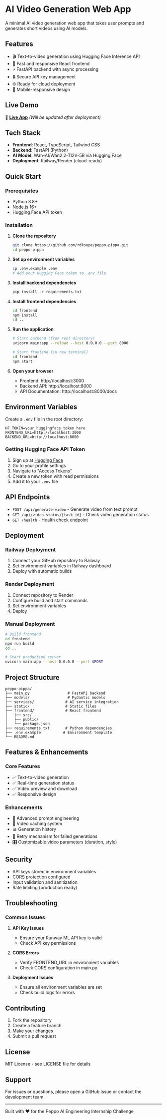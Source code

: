 # AI Video Generation Web App

A minimal AI video generation web app that takes user prompts and generates short videos using AI models.

## Features

- 🎬 Text-to-video generation using Hugging Face Inference API
- 🚀 Fast and responsive React frontend
- ⚡ FastAPI backend with async processing
- 🔒 Secure API key management
- 🌐 Ready for cloud deployment
- 📱 Mobile-responsive design

## Live Demo

🔗 **[Live App](https://your-deployed-app-url.com)** *(Will be updated after deployment)*

## Tech Stack

- **Frontend**: React, TypeScript, Tailwind CSS
- **Backend**: FastAPI (Python)
- **AI Model**: Wan-AI/Wan2.2-TI2V-5B via Hugging Face
- **Deployment**: Railway/Render (cloud-ready)

## Quick Start

### Prerequisites

- Python 3.8+
- Node.js 16+
- Hugging Face API token

### Installation

1. **Clone the repository**
   ```bash
   git clone https://github.com/rdksupe/peppo-pippa.git
   cd peppo-pippa
   ```

2. **Set up environment variables**
   ```bash
   cp .env.example .env
   # Add your Hugging Face token to .env file
   ```

3. **Install backend dependencies**
   ```bash
   pip install -r requirements.txt
   ```

4. **Install frontend dependencies**
   ```bash
   cd frontend
   npm install
   cd ..
   ```

5. **Run the application**
   ```bash
   # Start backend (from root directory)
   uvicorn main:app --reload --host 0.0.0.0 --port 8000

   # Start frontend (in new terminal)
   cd frontend
   npm start
   ```

6. **Open your browser**
   - Frontend: http://localhost:3000
   - Backend API: http://localhost:8000
   - API Documentation: http://localhost:8000/docs

## Environment Variables

Create a `.env` file in the root directory:

```env
HF_TOKEN=your_huggingface_token_here
FRONTEND_URL=http://localhost:3000
BACKEND_URL=http://localhost:8000
```

### Getting Hugging Face API Token

1. Sign up at [Hugging Face](https://huggingface.co/)
2. Go to your profile settings
3. Navigate to "Access Tokens"
4. Create a new token with read permissions
5. Add it to your `.env` file

## API Endpoints

- `POST /api/generate-video` - Generate video from text prompt
- `GET /api/video-status/{task_id}` - Check video generation status
- `GET /health` - Health check endpoint

## Deployment

### Railway Deployment

1. Connect your GitHub repository to Railway
2. Set environment variables in Railway dashboard
3. Deploy with automatic builds

### Render Deployment

1. Connect repository to Render
2. Configure build and start commands
3. Set environment variables
4. Deploy

### Manual Deployment

```bash
# Build frontend
cd frontend
npm run build
cd ..

# Start production server
uvicorn main:app --host 0.0.0.0 --port $PORT
```

## Project Structure

```
peppo-pippa/
├── main.py                 # FastAPI backend
├── models/                 # Pydantic models
├── services/              # AI service integration
├── static/                # Static files
├── frontend/              # React frontend
│   ├── src/
│   ├── public/
│   └── package.json
├── requirements.txt       # Python dependencies
├── .env.example          # Environment template
└── README.md
```

## Features & Enhancements

### Core Features
- ✅ Text-to-video generation
- ✅ Real-time generation status
- ✅ Video preview and download
- ✅ Responsive design

### Enhancements
- 🎨 Advanced prompt engineering
- 💾 Video caching system
- 📊 Generation history
- 🔄 Retry mechanism for failed generations
- 🎛️ Customizable video parameters (duration, style)

## Security

- API keys stored in environment variables
- CORS protection configured
- Input validation and sanitization
- Rate limiting (production ready)

## Troubleshooting

### Common Issues

1. **API Key Issues**
   - Ensure your Runway ML API key is valid
   - Check API key permissions

2. **CORS Errors**
   - Verify FRONTEND_URL in environment variables
   - Check CORS configuration in main.py

3. **Deployment Issues**
   - Ensure all environment variables are set
   - Check build logs for errors

## Contributing

1. Fork the repository
2. Create a feature branch
3. Make your changes
4. Submit a pull request

## License

MIT License - see LICENSE file for details

## Support

For issues or questions, please open a GitHub issue or contact the development team.

---

Built with ❤️ for the Peppo AI Engineering Internship Challenge